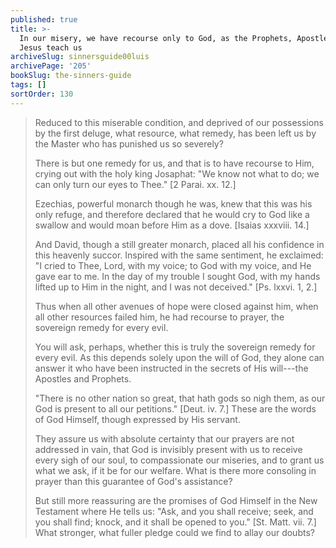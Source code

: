 ```yaml
---
published: true
title: >-
  In our misery, we have recourse only to God, as the Prophets, Apostles, and
  Jesus teach us
archiveSlug: sinnersguide00luis
archivePage: '205'
bookSlug: the-sinners-guide
tags: []
sortOrder: 130
---
```


> Reduced to this miserable condition, and deprived of our possessions by the first deluge, what resource, what remedy, has been left us by the Master who has punished us so severely?
>
> There is but one remedy for us, and that is to have recourse to Him, crying out with the holy king Josaphat: "We know not what to do; we can only turn our eyes to Thee." [2 Parai. xx. 12.]
>
> Ezechias, powerful monarch though he was, knew that this was his only refuge, and therefore declared that he would cry to God like a swallow and would moan before Him as a dove. [Isaias xxxviii. 14.]
>
> And David, though a still greater monarch, placed all his confidence in this heavenly succor. Inspired with the same sentiment, he exclaimed: "I cried to Thee, Lord, with my voice; to God with my voice, and He gave ear to me. In the day of my trouble I sought God, with my hands lifted up to Him in the night, and I was not deceived." [Ps. lxxvi. 1, 2.]
>
> Thus when all other avenues of hope were closed against him, when all other resources failed him, he had recourse to prayer, the sovereign remedy for every evil.
>
> You will ask, perhaps, whether this is truly the sovereign remedy for every evil. As this depends solely upon the will of God, they alone can answer it who have been instructed in the secrets of His will---the Apostles and Prophets.
>
> "There is no other nation so great, that hath gods so nigh them, as our God is present to all our petitions." [Deut. iv. 7.] These are the words of God Himself, though expressed by His servant.
>
> They assure us with absolute certainty that our prayers are not addressed in vain, that God is invisibly present with us to receive every sigh of our soul, to compassionate our miseries, and to grant us what we ask, if it be for our welfare. What is there more consoling in prayer than this guarantee of God's assistance?
>
> But still more reassuring are the promises of God Himself in the New Testament where He tells us: "Ask, and you shall receive; seek, and you shall find; knock, and it shall be opened to you." [St. Matt. vii. 7.] What stronger, what fuller pledge could we find to allay our doubts?
